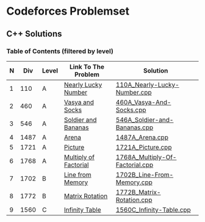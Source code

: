 # Codeforces Problemset
## C++ Solutions

### **Table of Contents (filtered by level)**
N|Div|Level|Link To The Problem|Solution|
-|-|-|-|-|
1|110|A|[Nearly Lucky Number](https://codeforces.com/problemset/problem/110/A)|[110A_Nearly-Lucky-Number.cpp](https://github.com/myvsky/competitive-programming/blob/master/Codeforces/110A_Nearly-Lucky-Number.cpp)|
2|460|A|[Vasya and Socks](https://codeforces.com/problemset/problem/460/A)|[460A_Vasya-And-Socks.cpp](https://github.com/myvsky/competitive-programming/blob/master/Codeforces/460A_Vasya-And-Socks.cpp)|
3|546|A|[Soldier and Bananas](https://codeforces.com/problemset/problem/460/A)|[546A_Soldier-and-Bananas.cpp](https://github.com/myvsky/competitive-programming/blob/master/Codeforces/546A_Soldier-and-Bananas.cpp)|
4|1487|A|[Arena](https://codeforces.com/problemset/problem/1487/A)|[1487A_Arena.cpp](https://github.com/myvsky/competitive-programming/blob/master/Codeforces/1487A_Arena.cpp)|
5|1721|A|[Picture](https://codeforces.com/problemset/problem/1721/A)|[1721A_Picture.cpp](https://github.com/myvsky/competitive-programming/blob/master/Codeforces/1721A_Picture.cpp)|
6|1768|A|[Multiply of Factorial](https://codeforces.com/problemset/problem/1721/A)|[1768A_Multiply-Of-Factorial.cpp](https://github.com/myvsky/competitive-programming/blob/master/Codeforces/1768A_Multiply-Of-Factorial.cpp)|
7|1702|B|[Line from Memory](https://codeforces.com/problemset/problem/1487/A)|[1702B_Line-From-Memory.cpp](https://github.com/myvsky/competitive-programming/blob/master/Codeforces/1702B_Line-From-Memory.cpp)|
8|1772|B|[Matrix Rotation](https://codeforces.com/problemset/problem/1772/B)|[1772B_Matrix-Rotation.cpp](https://github.com/myvsky/competitive-programming/blob/master/Codeforces/1772B_Matrix-Rotation.cpp)|
9|1560|C|[Infinity Table](https://codeforces.com/problemset/problem/1560/C)|[1560C_Infinity-Table.cpp](https://github.com/myvsky/competitive-programming/blob/master/Codeforces/1560C_Infinity-Table.cpp)|